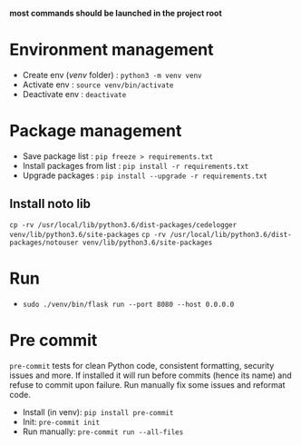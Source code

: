 __most commands should be launched in the project root__

# Environment management

- Create env (_venv_ folder) : ``` python3 -m venv venv ```
- Activate env : ``` source venv/bin/activate ```
- Deactivate env : ``` deactivate ```

# Package management

- Save package list : ``` pip freeze > requirements.txt ```
- Install packages from list : ``` pip install -r requirements.txt ```
- Upgrade packages : ``` pip install --upgrade -r requirements.txt ```

## Install noto lib
```cp -rv /usr/local/lib/python3.6/dist-packages/cedelogger venv/lib/python3.6/site-packages```
```cp -rv /usr/local/lib/python3.6/dist-packages/notouser venv/lib/python3.6/site-packages```

# Run
- ```sudo ./venv/bin/flask run --port 8080 --host 0.0.0.0```

# Pre commit
`pre-commit` tests for clean Python code, consistent formatting,
security issues and more. If installed it will run before commits
(hence its name) and refuse to commit upon failure. Run manually
fix some issues and reformat code.

- Install (in venv): ```pip install pre-commit```
- Init: ```pre-commit init```
- Run manually: ```pre-commit run --all-files```
